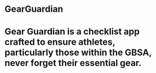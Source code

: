 # GearGuardian

# Gear Guardian is a checklist app crafted to ensure athletes, particularly those within the GBSA, never forget their essential gear. 
